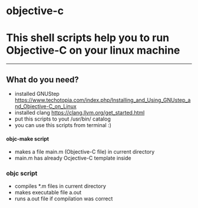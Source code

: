 # objective-c
# This shell scripts help you to run Objective-C on your linux machine
___

## What do you need?
- installed GNUStep https://www.techotopia.com/index.php/Installing_and_Using_GNUstep_and_Objective-C_on_Linux
- installed clang https://clang.llvm.org/get_started.html
- put this scripts to yout /usr/bin/ catalog
- you can use this scripts from terminal :)

#### objc-make script
- makes a file main.m (Objective-C file) in current directory
- main.m has already Ocjective-C template inside

### objc script
- compiles *.m files in current directory
- makes executable file a.out
- runs a.out file if compilation was correct
